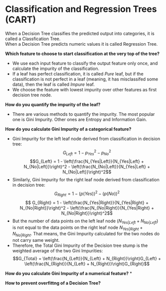 # Classification and Regression Trees (CART)

When a Decision Tree classifies the predicted output into categories, it is called a Classfication Tree. \
When a Decision Tree predicts numeric values it is called Regression Tree.

**Which feature to choose to start classification at the very top of the tree?**
* We use each input feature to classify the output feature only once, and calculate the impurity of the classification. 
* If a leaf has perfect classification, it is called *Pure* leaf, but if the classification is not perfect in a leaf (meaning, it has misclassifed some data), then the leaf is called *Impure* leaf. 
* We choose the feature with lowest impurity over other features as first decision tree node. 


**How do you quantify the impurity of the leaf?**
* There are various methods to quantify the impurity. The most popular one is Gini Impurity. Other ones are Entropy and Information Gain.

**How do you calculate Gini Impurity of a categorical feature?**
* Gini Impurity for the left leaf node derived from classification in decision tree: 
$$ G_{Left} = 1 - p_{Yes}^2 - p_{No}^2 $$
$$G_{Left} = 1 - \left(\frac{N_{Yes|Left}}{N_{Yes|Left} + N_{No|Left}}\right)^2 - \left(\frac{N_{No|Left}}{N_{Yes|Left} + N_{No|Left}}\right)^2$$ 
* Similarly, Gini Impurity for the right leaf node derived from classification in decision tree:
$$ G_{Right} = 1 - (p(Yes))^2 - (p(No))^2 $$
$$ G_{Right} = 1 - \left(\frac{N_{Yes|Right}}{N_{Yes|Right} + N_{No|Right}}\right)^2 - \left(\frac{N_{No|Right}}{N_{Yes|Right} + N_{No|Right}}\right)^2$$  
* But the number of data points on the left leaf node $(N_{Yes|Left} + N_{No|Left})$ is not equal to the data points on the right leaf node $N_{Yes|Right} + N_{No|Right}$. That means, the Gini Impurity calculated for the two nodes do not carry same weight. 
* Therefore, the Total Gini Impurity of the Decision tree stump is the weighted average of the two Gini Impurities: 
$$G_{Total} = \left(\frac{N_{Left}}{N_{Left} + N_{Right}}\right)G_{Left} + \left(\frac{N_{Right}}{N_{Left} + N_{Right}}\right)G_{Right}$$

**How do you calculate Gini Impurity of a numerical feature?**
*

**How to prevent overfittng of a Decision Tree?**